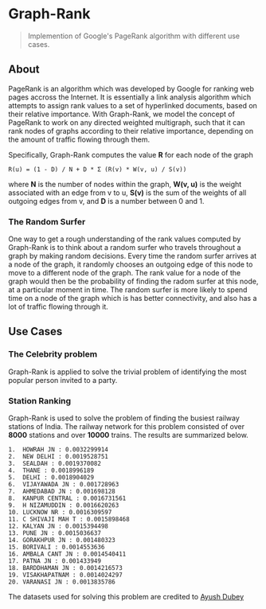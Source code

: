 # Graph-Rank
> Implemention of Google's PageRank algorithm with different use cases.


## About
PageRank is an algorithm which was developed by Google for ranking web pages accross the Internet. It is essentially a link analysis algorithm which attempts to assign rank values to a set of hyperlinked documents, based on their relative importance.
With Graph-Rank, we model the concept of PageRank to work on any directed weighted multigraph, such that it can rank nodes of graphs according to their relative importance, depending on the amount of traffic flowing through them. 

Specifically, Graph-Rank computes the value <b>R</b> for each node of the graph


`
  R(u) = (1 - D) / N + D * Σ (R(v) * W(v, u) / S(v))
`

where <b>N</b> is the number of nodes within the graph, <b>W(v, u)</b> is the weight associated with an edge from v to u, <b>S(v)</b> is the sum of the weights of all outgoing edges from v, and <b>D</b> is a number between 0 and 1.

### The Random Surfer 
One way to get a rough understanding of the rank values computed by Graph-Rank is to think about a random surfer who travels throughout a graph by making random decisions. 
Every time the random surfer arrives at a node of the graph, it randomly chooses an outgoing edge of this node to move to a different node of the graph. 
The rank value for a node of the graph would then be the probability of finding the radom surfer at this node, at a particular moment in time. 
The random surfer is more likely to spend time on a node of the graph which is has better connectivity, and also has a lot of traffic flowing through it.

## Use Cases

### The Celebrity problem
Graph-Rank is applied to solve the trivial problem of identifying the most popular person invited to a party.

### Station Ranking
Graph-Rank is used to solve the problem of finding the busiest railway stations of India. The railway network for this problem consisted of over <b>8000</b> stations and over <b>10000</b> trains. The results are summarized below.


    1.  HOWRAH JN : 0.0032299914
    2.  NEW DELHI : 0.0019528751
    3.  SEALDAH : 0.0019370082
    4.  THANE : 0.0018996189
    5.  DELHI : 0.0018904029
    6.  VIJAYAWADA JN : 0.001728963
    7.  AHMEDABAD JN : 0.001698128
    8.  KANPUR CENTRAL : 0.0016731561
    9.  H NIZAMUDDIN : 0.0016620263
    10. LUCKNOW NR : 0.0016309597
    11. C SHIVAJI MAH T : 0.0015898468
    12. KALYAN JN : 0.0015394498
    13. PUNE JN : 0.0015036637
    14. GORAKHPUR JN : 0.001480323
    15. BORIVALI : 0.0014553636
    16. AMBALA CANT JN : 0.0014540411
    17. PATNA JN : 0.001433949
    18. BARDDHAMAN JN : 0.0014216573
    19. VISAKHAPATNAM : 0.0014024297
    20. VARANASI JN : 0.0013835786


The datasets used for solving this problem are credited to [Ayush Dubey](https://github.com/ayushdubey003/) 
